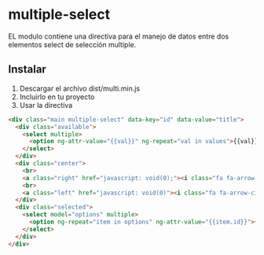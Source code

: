 # multiple-select

EL modulo contiene una directiva para el manejo de datos entre dos elementos select de selección multiple.

## Instalar
1) Descargar el archivo dist/multi.min.js
2) Incluirlo en tu proyecto
3) Usar la directiva

```html
<div class="main multiple-select" data-key="id" data-value="title">
  <div class="available">
    <select multiple>
      <option ng-attr-value="{{val}}" ng-repeat="val in values">{{val}}</option>
    </select>
  </div>
  <div class="center">
    <br>
    <a class="right" href="javascript: void(0);"><i class="fa fa-arrow-circle-o-right"></i></a>
    <br>
    <a class="left" href="javascript: void(0)"><i class="fa fa-arrow-circle-o-left"></i></a>
  </div>
  <div class="selected">
    <select model="options" multiple>
      <option ng-repeat="item in options" ng-attr-value="{{item.id}}">{{item.title}}</option>
    </select>
  </div>
</div>
```

